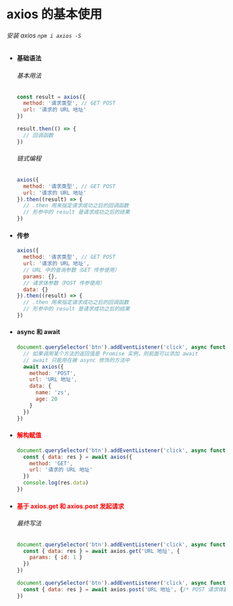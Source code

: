 # axios 的基本使用

###### 安装 axios `npm i axios -S`

- #### 基础语法

  ###### 基本用法

  ```js
  const result = axios({
    method: '请求类型', // GET POST
    url: '请求的 URL 地址'
  })
  
  result.then(() => {
    // 回调函数
  })
  ```

  ###### 链式编程

  ```js
  axios({
    method: '请求类型', // GET POST
    url: '请求的 URL 地址'
  }).then((result) => {
    // .then 用来指定请求成功之后的回调函数
    // 形参中的 result 是请求成功之后的结果
  })
  ```

  

- #### 传参

  ```js
  axios({
    method: '请求类型', // GET POST
    url: '请求的 URL 地址',
    // URL 中的查询参数（GET 传参使用）
    params: {},
    // 请求体参数（POST 传参使用）
    data: {}
  }).then((result) => {
    // .then 用来指定请求成功之后的回调函数
    // 形参中的 result 是请求成功之后的结果
  })
  ```

  

- #### async 和 await

  ```js
  document.querySelector('btn').addEventListener('click', async function() {
    // 如果调用某个方法的返回值是 Promise 实例，则前面可以添加 await
    // await 只能用在被 async 修饰的方法中
    await axios({
      method: 'POST',
      url: 'URL 地址',
      data: {
        name: 'zs',
        age: 20
      }
    })
  })
  ```

  

- #### <font color="red">解构赋值</font>

  ```js
  document.querySelector('btn').addEventListener('click', async function() {
    const { data: res } = await axios({
      method: 'GET',
      url: '请求的 URL 地址'
  	})
  	console.log(res.data)
  })
  ```

  

- #### <font color="red">基于 axios.get 和 axios.post 发起请求</font>

  ###### 最终写法
  
  ```js
  document.querySelector('btn').addEventListener('click', async function() {
    const { data: res } = await axios.get('URL 地址', {
      params: { id: 1 }
    })
  })
  ```
  
  ```js
  document.querySelector('btn').addEventListener('click', async function() {
    const { data: res } = await axios.post('URL 地址', {/* POST 请求体数据 */})
  })
  ```
  
  